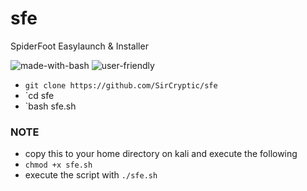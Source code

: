 # sfe
SpiderFoot Easylaunch &amp; Installer


![made-with-bash](https://user-images.githubusercontent.com/48811414/86414182-29896d80-bcbb-11ea-9b0b-de6b57eb583d.png) ![user-friendly](https://user-images.githubusercontent.com/48811414/86414184-2a220400-bcbb-11ea-89a8-89890f2e3775.png)


- `git clone https://github.com/SirCryptic/sfe`
- `cd sfe
- `bash sfe.sh

### NOTE
- copy this to your home directory on kali and execute the following
- `chmod +x sfe.sh`
- execute the script with `./sfe.sh`
